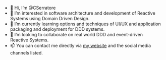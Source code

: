 - 👋 Hi, I’m @CSerratore
- 👀 I’m interested in software architecture and development of Reactive Systems using Domain Driven Design.
- 🌱 I’m currently learning options and techniques of UI/UX and application packaging and deployment for DDD systems.
- 💞️ I’m looking to collaborate on real world DDD and event-driven Reactive Systems.
- 📫 You can contact me directly via [my website](coryserratore.com) and the social media channels listed.

<!---
CSerratore/CSerratore is a ✨ special ✨ repository because its `README.md` (this file) appears on your GitHub profile.
You can click the Preview link to take a look at your changes.
--->

